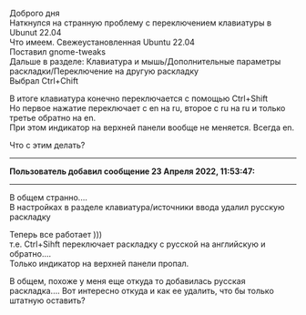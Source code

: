 Доброго дня  
Наткнулся на странную проблему с переключением клавиатуры в Ubunut 22.04  
Что имеем. Свежеустановленная Ubuntu 22.04  
Поставил gnome-tweaks  
Дальше в разделе: Клавиатура и мышь/Дополнительные параметры раскладки/Переключение на другую раскладку  
Выбрал Ctrl+Chift  
  
В итоге клавиатура конечно переключается с помощью Ctrl+Shift  
Но первое нажатие переключает с en на ru, второе с ru на ru и только третье обратно на en.  
При этом индикатор на верхней панели вообще не меняется. Всегда en.  
  
Что с этим делать?  

---

**Пользователь добавил сообщение 23 Апреля 2022, 11:53:47:**

---

В общем странно....  
В настройках в разделе клавиатура/источники ввода удалил русскую раскладку  
  
Теперь все работает )))  
т.е. Ctrl+Sihft переключает раскладку с русской на английскую и обратно....  
Только индикатор на верхней панели пропал.  
  
В общем, похоже у меня еще откуда то добавилась русская раскладка.... Вот интересно откуда и как ее удалить, что бы только штатную оставить?